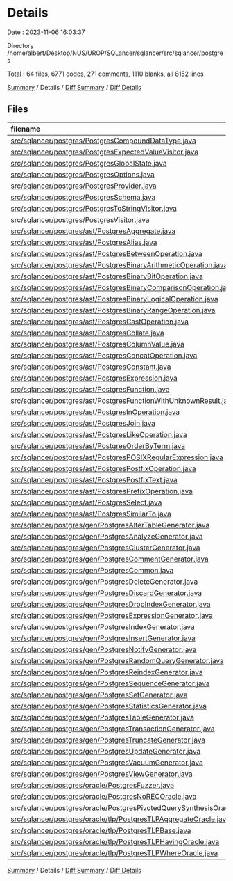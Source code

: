 # Details

Date : 2023-11-06 16:03:37

Directory /home/albert/Desktop/NUS/UROP/SQLancer/sqlancer/src/sqlancer/postgres

Total : 64 files,  6771 codes, 271 comments, 1110 blanks, all 8152 lines

[Summary](results.md) / Details / [Diff Summary](diff.md) / [Diff Details](diff-details.md)

## Files
| filename | language | code | comment | blank | total |
| :--- | :--- | ---: | ---: | ---: | ---: |
| [src/sqlancer/postgres/PostgresCompoundDataType.java](/src/sqlancer/postgres/PostgresCompoundDataType.java) | Java | 35 | 0 | 11 | 46 |
| [src/sqlancer/postgres/PostgresExpectedValueVisitor.java](/src/sqlancer/postgres/PostgresExpectedValueVisitor.java) | Java | 143 | 10 | 28 | 181 |
| [src/sqlancer/postgres/PostgresGlobalState.java](/src/sqlancer/postgres/PostgresGlobalState.java) | Java | 124 | 4 | 26 | 154 |
| [src/sqlancer/postgres/PostgresOptions.java](/src/sqlancer/postgres/PostgresOptions.java) | Java | 79 | 0 | 18 | 97 |
| [src/sqlancer/postgres/PostgresProvider.java](/src/sqlancer/postgres/PostgresProvider.java) | Java | 308 | 13 | 29 | 350 |
| [src/sqlancer/postgres/PostgresSchema.java](/src/sqlancer/postgres/PostgresSchema.java) | Java | 276 | 6 | 46 | 328 |
| [src/sqlancer/postgres/PostgresToStringVisitor.java](/src/sqlancer/postgres/PostgresToStringVisitor.java) | Java | 317 | 6 | 31 | 354 |
| [src/sqlancer/postgres/PostgresVisitor.java](/src/sqlancer/postgres/PostgresVisitor.java) | Java | 104 | 0 | 28 | 132 |
| [src/sqlancer/postgres/ast/PostgresAggregate.java](/src/sqlancer/postgres/ast/PostgresAggregate.java) | Java | 42 | 4 | 14 | 60 |
| [src/sqlancer/postgres/ast/PostgresAlias.java](/src/sqlancer/postgres/ast/PostgresAlias.java) | Java | 26 | 0 | 10 | 36 |
| [src/sqlancer/postgres/ast/PostgresBetweenOperation.java](/src/sqlancer/postgres/ast/PostgresBetweenOperation.java) | Java | 55 | 0 | 12 | 67 |
| [src/sqlancer/postgres/ast/PostgresBinaryArithmeticOperation.java](/src/sqlancer/postgres/ast/PostgresBinaryArithmeticOperation.java) | Java | 88 | 0 | 22 | 110 |
| [src/sqlancer/postgres/ast/PostgresBinaryBitOperation.java](/src/sqlancer/postgres/ast/PostgresBinaryBitOperation.java) | Java | 35 | 0 | 12 | 47 |
| [src/sqlancer/postgres/ast/PostgresBinaryComparisonOperation.java](/src/sqlancer/postgres/ast/PostgresBinaryComparisonOperation.java) | Java | 122 | 0 | 18 | 140 |
| [src/sqlancer/postgres/ast/PostgresBinaryLogicalOperation.java](/src/sqlancer/postgres/ast/PostgresBinaryLogicalOperation.java) | Java | 78 | 0 | 11 | 89 |
| [src/sqlancer/postgres/ast/PostgresBinaryRangeOperation.java](/src/sqlancer/postgres/ast/PostgresBinaryRangeOperation.java) | Java | 54 | 0 | 20 | 74 |
| [src/sqlancer/postgres/ast/PostgresCastOperation.java](/src/sqlancer/postgres/ast/PostgresCastOperation.java) | Java | 35 | 0 | 11 | 46 |
| [src/sqlancer/postgres/ast/PostgresCollate.java](/src/sqlancer/postgres/ast/PostgresCollate.java) | Java | 24 | 0 | 10 | 34 |
| [src/sqlancer/postgres/ast/PostgresColumnValue.java](/src/sqlancer/postgres/ast/PostgresColumnValue.java) | Java | 25 | 0 | 10 | 35 |
| [src/sqlancer/postgres/ast/PostgresConcatOperation.java](/src/sqlancer/postgres/ast/PostgresConcatOperation.java) | Java | 30 | 0 | 8 | 38 |
| [src/sqlancer/postgres/ast/PostgresConstant.java](/src/sqlancer/postgres/ast/PostgresConstant.java) | Java | 480 | 0 | 118 | 598 |
| [src/sqlancer/postgres/ast/PostgresExpression.java](/src/sqlancer/postgres/ast/PostgresExpression.java) | Java | 10 | 0 | 5 | 15 |
| [src/sqlancer/postgres/ast/PostgresFunction.java](/src/sqlancer/postgres/ast/PostgresFunction.java) | Java | 203 | 40 | 46 | 289 |
| [src/sqlancer/postgres/ast/PostgresFunctionWithUnknownResult.java](/src/sqlancer/postgres/ast/PostgresFunctionWithUnknownResult.java) | Java | 137 | 27 | 23 | 187 |
| [src/sqlancer/postgres/ast/PostgresInOperation.java](/src/sqlancer/postgres/ast/PostgresInOperation.java) | Java | 54 | 0 | 12 | 66 |
| [src/sqlancer/postgres/ast/PostgresJoin.java](/src/sqlancer/postgres/ast/PostgresJoin.java) | Java | 36 | 0 | 14 | 50 |
| [src/sqlancer/postgres/ast/PostgresLikeOperation.java](/src/sqlancer/postgres/ast/PostgresLikeOperation.java) | Java | 31 | 0 | 8 | 39 |
| [src/sqlancer/postgres/ast/PostgresOrderByTerm.java](/src/sqlancer/postgres/ast/PostgresOrderByTerm.java) | Java | 31 | 0 | 12 | 43 |
| [src/sqlancer/postgres/ast/PostgresPOSIXRegularExpression.java](/src/sqlancer/postgres/ast/PostgresPOSIXRegularExpression.java) | Java | 49 | 0 | 17 | 66 |
| [src/sqlancer/postgres/ast/PostgresPostfixOperation.java](/src/sqlancer/postgres/ast/PostgresPostfixOperation.java) | Java | 120 | 0 | 32 | 152 |
| [src/sqlancer/postgres/ast/PostgresPostfixText.java](/src/sqlancer/postgres/ast/PostgresPostfixText.java) | Java | 29 | 0 | 9 | 38 |
| [src/sqlancer/postgres/ast/PostgresPrefixOperation.java](/src/sqlancer/postgres/ast/PostgresPrefixOperation.java) | Java | 92 | 2 | 26 | 120 |
| [src/sqlancer/postgres/ast/PostgresSelect.java](/src/sqlancer/postgres/ast/PostgresSelect.java) | Java | 102 | 0 | 34 | 136 |
| [src/sqlancer/postgres/ast/PostgresSimilarTo.java](/src/sqlancer/postgres/ast/PostgresSimilarTo.java) | Java | 30 | 0 | 11 | 41 |
| [src/sqlancer/postgres/gen/PostgresAlterTableGenerator.java](/src/sqlancer/postgres/gen/PostgresAlterTableGenerator.java) | Java | 358 | 8 | 16 | 382 |
| [src/sqlancer/postgres/gen/PostgresAnalyzeGenerator.java](/src/sqlancer/postgres/gen/PostgresAnalyzeGenerator.java) | Java | 35 | 1 | 7 | 43 |
| [src/sqlancer/postgres/gen/PostgresClusterGenerator.java](/src/sqlancer/postgres/gen/PostgresClusterGenerator.java) | Java | 27 | 0 | 6 | 33 |
| [src/sqlancer/postgres/gen/PostgresCommentGenerator.java](/src/sqlancer/postgres/gen/PostgresCommentGenerator.java) | Java | 59 | 3 | 7 | 69 |
| [src/sqlancer/postgres/gen/PostgresCommon.java](/src/sqlancer/postgres/gen/PostgresCommon.java) | Java | 380 | 21 | 34 | 435 |
| [src/sqlancer/postgres/gen/PostgresDeleteGenerator.java](/src/sqlancer/postgres/gen/PostgresDeleteGenerator.java) | Java | 41 | 0 | 6 | 47 |
| [src/sqlancer/postgres/gen/PostgresDiscardGenerator.java](/src/sqlancer/postgres/gen/PostgresDiscardGenerator.java) | Java | 32 | 1 | 7 | 40 |
| [src/sqlancer/postgres/gen/PostgresDropIndexGenerator.java](/src/sqlancer/postgres/gen/PostgresDropIndexGenerator.java) | Java | 45 | 0 | 7 | 52 |
| [src/sqlancer/postgres/gen/PostgresExpressionGenerator.java](/src/sqlancer/postgres/gen/PostgresExpressionGenerator.java) | Java | 530 | 12 | 63 | 605 |
| [src/sqlancer/postgres/gen/PostgresIndexGenerator.java](/src/sqlancer/postgres/gen/PostgresIndexGenerator.java) | Java | 129 | 13 | 12 | 154 |
| [src/sqlancer/postgres/gen/PostgresInsertGenerator.java](/src/sqlancer/postgres/gen/PostgresInsertGenerator.java) | Java | 117 | 0 | 10 | 127 |
| [src/sqlancer/postgres/gen/PostgresNotifyGenerator.java](/src/sqlancer/postgres/gen/PostgresNotifyGenerator.java) | Java | 39 | 0 | 9 | 48 |
| [src/sqlancer/postgres/gen/PostgresRandomQueryGenerator.java](/src/sqlancer/postgres/gen/PostgresRandomQueryGenerator.java) | Java | 57 | 0 | 7 | 64 |
| [src/sqlancer/postgres/gen/PostgresReindexGenerator.java](/src/sqlancer/postgres/gen/PostgresReindexGenerator.java) | Java | 57 | 3 | 8 | 68 |
| [src/sqlancer/postgres/gen/PostgresSequenceGenerator.java](/src/sqlancer/postgres/gen/PostgresSequenceGenerator.java) | Java | 79 | 6 | 6 | 91 |
| [src/sqlancer/postgres/gen/PostgresSetGenerator.java](/src/sqlancer/postgres/gen/PostgresSetGenerator.java) | Java | 104 | 35 | 10 | 149 |
| [src/sqlancer/postgres/gen/PostgresStatisticsGenerator.java](/src/sqlancer/postgres/gen/PostgresStatisticsGenerator.java) | Java | 64 | 0 | 10 | 74 |
| [src/sqlancer/postgres/gen/PostgresTableGenerator.java](/src/sqlancer/postgres/gen/PostgresTableGenerator.java) | Java | 281 | 9 | 18 | 308 |
| [src/sqlancer/postgres/gen/PostgresTransactionGenerator.java](/src/sqlancer/postgres/gen/PostgresTransactionGenerator.java) | Java | 18 | 4 | 6 | 28 |
| [src/sqlancer/postgres/gen/PostgresTruncateGenerator.java](/src/sqlancer/postgres/gen/PostgresTruncateGenerator.java) | Java | 30 | 4 | 7 | 41 |
| [src/sqlancer/postgres/gen/PostgresUpdateGenerator.java](/src/sqlancer/postgres/gen/PostgresUpdateGenerator.java) | Java | 68 | 2 | 11 | 81 |
| [src/sqlancer/postgres/gen/PostgresVacuumGenerator.java](/src/sqlancer/postgres/gen/PostgresVacuumGenerator.java) | Java | 65 | 5 | 8 | 78 |
| [src/sqlancer/postgres/gen/PostgresViewGenerator.java](/src/sqlancer/postgres/gen/PostgresViewGenerator.java) | Java | 78 | 9 | 6 | 93 |
| [src/sqlancer/postgres/oracle/PostgresFuzzer.java](/src/sqlancer/postgres/oracle/PostgresFuzzer.java) | Java | 23 | 0 | 8 | 31 |
| [src/sqlancer/postgres/oracle/PostgresNoRECOracle.java](/src/sqlancer/postgres/oracle/PostgresNoRECOracle.java) | Java | 155 | 1 | 13 | 169 |
| [src/sqlancer/postgres/oracle/PostgresPivotedQuerySynthesisOracle.java](/src/sqlancer/postgres/oracle/PostgresPivotedQuerySynthesisOracle.java) | Java | 132 | 3 | 17 | 152 |
| [src/sqlancer/postgres/oracle/tlp/PostgresTLPAggregateOracle.java](/src/sqlancer/postgres/oracle/tlp/PostgresTLPAggregateOracle.java) | Java | 161 | 18 | 17 | 196 |
| [src/sqlancer/postgres/oracle/tlp/PostgresTLPBase.java](/src/sqlancer/postgres/oracle/tlp/PostgresTLPBase.java) | Java | 108 | 1 | 13 | 122 |
| [src/sqlancer/postgres/oracle/tlp/PostgresTLPHavingOracle.java](/src/sqlancer/postgres/oracle/tlp/PostgresTLPHavingOracle.java) | Java | 57 | 0 | 11 | 68 |
| [src/sqlancer/postgres/oracle/tlp/PostgresTLPWhereOracle.java](/src/sqlancer/postgres/oracle/tlp/PostgresTLPWhereOracle.java) | Java | 38 | 0 | 8 | 46 |

[Summary](results.md) / Details / [Diff Summary](diff.md) / [Diff Details](diff-details.md)